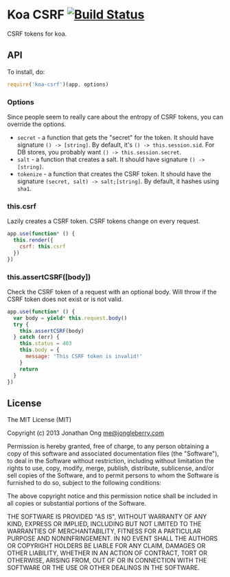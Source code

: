 # Koa CSRF [![Build Status](https://travis-ci.org/koajs/csrf.png)](https://travis-ci.org/koajs/csrf)

CSRF tokens for koa.

## API

To install, do:

```js
require('koa-csrf')(app, options)
```

### Options

Since people seem to really care about the entropy of CSRF tokens,
you can override the options.

- `secret` - a function that gets the "secret" for the token.
  It should have signature `() -> [string]`.
  By default, it's `() -> this.session.sid`.
  For DB stores, you probably want `() -> this.session.secret`.
- `salt` - a function that creates a salt.
  It should have signature `() -> [string]`.
- `tokenize` - a function that creates the CSRF token.
  It should have the signature `(secret, salt) -> salt;[string]`.
  By default, it hashes using `sha1`.

### this.csrf

Lazily creates a CSRF token.
CSRF tokens change on every request.

```js
app.use(function* () {
  this.render({
    csrf: this.csrf
  })
})
```

### this.assertCSRF([body])

Check the CSRF token of a request with an optional body.
Will throw if the CSRF token does not exist or is not valid.

```js
app.use(function* () {
  var body = yield* this.request.body()
  try {
    this.assertCSRF(body)
  } catch (err) {
    this.status = 403
    this.body = {
      message: 'This CSRF token is invalid!'
    }
    return
  }
})
```

## License

The MIT License (MIT)

Copyright (c) 2013 Jonathan Ong me@jongleberry.com

Permission is hereby granted, free of charge, to any person obtaining a copy
of this software and associated documentation files (the "Software"), to deal
in the Software without restriction, including without limitation the rights
to use, copy, modify, merge, publish, distribute, sublicense, and/or sell
copies of the Software, and to permit persons to whom the Software is
furnished to do so, subject to the following conditions:

The above copyright notice and this permission notice shall be included in
all copies or substantial portions of the Software.

THE SOFTWARE IS PROVIDED "AS IS", WITHOUT WARRANTY OF ANY KIND, EXPRESS OR
IMPLIED, INCLUDING BUT NOT LIMITED TO THE WARRANTIES OF MERCHANTABILITY,
FITNESS FOR A PARTICULAR PURPOSE AND NONINFRINGEMENT. IN NO EVENT SHALL THE
AUTHORS OR COPYRIGHT HOLDERS BE LIABLE FOR ANY CLAIM, DAMAGES OR OTHER
LIABILITY, WHETHER IN AN ACTION OF CONTRACT, TORT OR OTHERWISE, ARISING FROM,
OUT OF OR IN CONNECTION WITH THE SOFTWARE OR THE USE OR OTHER DEALINGS IN
THE SOFTWARE.